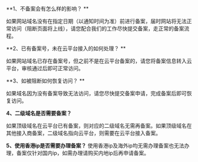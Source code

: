 **1、不备案会有怎么样的影响？  ** 

如果网站域名没有在指定日期（以通知时间为准）前进行备案，届时网站将无法正常访问（阻断页面将上线），请您配合我们的工作尽快提交备案，走正常的备案流程。

**2、已有备案号，未在云平台接入的如何处理？ **  

如果网站域名已存在备案号，但之前不是在云平台备案的，请您将备案信息转入云平台，审核通过后即可正常访问。

**3、如被阻断如何恢复访问？ **

如果域名因为没有备案导致无法访问，请您尽快提交备案申请，完成备案后即可恢复访问。

**4、二级域名是否需要备案？**   

如果顶级域名在云平台已有备案，则对应的二级域名无需再备案。如果顶级域名在其他接入商备案，二级域名指向云平台，则需要在云平台接入备案。

**5、使用香港ip是否需要办理备案？**
使用香港ip及海外ip均无需办理备案也无法办理，备案仅针对国内ip，如需办理请购买内地ip后再申请备案。
